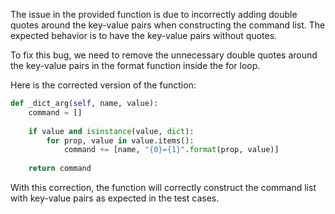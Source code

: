 The issue in the provided function is due to incorrectly adding double quotes around the key-value pairs when constructing the command list. The expected behavior is to have the key-value pairs without quotes.

To fix this bug, we need to remove the unnecessary double quotes around the key-value pairs in the format function inside the for loop.

Here is the corrected version of the function:

```python
def _dict_arg(self, name, value):
    command = []
    
    if value and isinstance(value, dict):
        for prop, value in value.items():
            command += [name, "{0}={1}".format(prop, value)]
            
    return command
```

With this correction, the function will correctly construct the command list with key-value pairs as expected in the test cases.